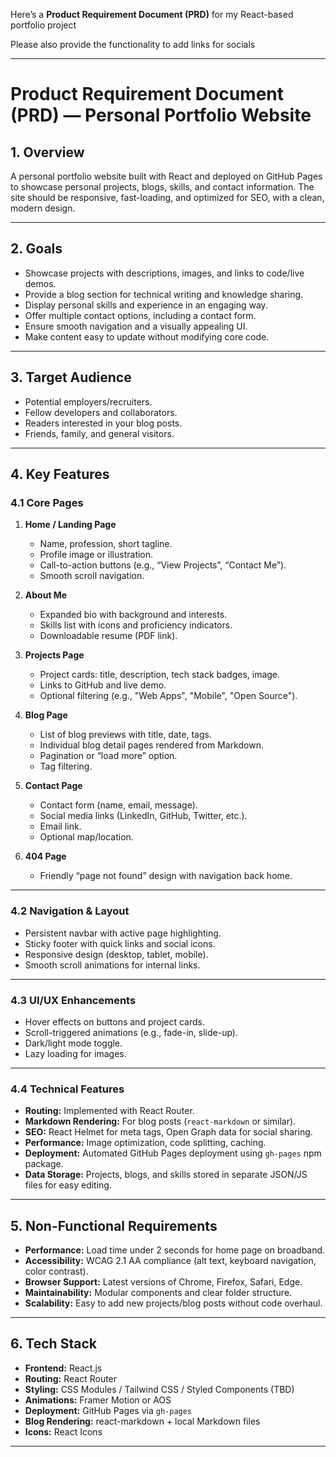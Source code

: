 Here’s a **Product Requirement Document (PRD)** for my React-based portfolio project 

Please also provide the functionality to add links for socials

---

# **Product Requirement Document (PRD) — Personal Portfolio Website**

## **1. Overview**

A personal portfolio website built with React and deployed on GitHub Pages to showcase personal projects, blogs, skills, and contact information. The site should be responsive, fast-loading, and optimized for SEO, with a clean, modern design.

---

## **2. Goals**

* Showcase projects with descriptions, images, and links to code/live demos.
* Provide a blog section for technical writing and knowledge sharing.
* Display personal skills and experience in an engaging way.
* Offer multiple contact options, including a contact form.
* Ensure smooth navigation and a visually appealing UI.
* Make content easy to update without modifying core code.

---

## **3. Target Audience**

* Potential employers/recruiters.
* Fellow developers and collaborators.
* Readers interested in your blog posts.
* Friends, family, and general visitors.

---

## **4. Key Features**

### **4.1 Core Pages**

1. **Home / Landing Page**

   * Name, profession, short tagline.
   * Profile image or illustration.
   * Call-to-action buttons (e.g., “View Projects”, “Contact Me”).
   * Smooth scroll navigation.

2. **About Me**

   * Expanded bio with background and interests.
   * Skills list with icons and proficiency indicators.
   * Downloadable resume (PDF link).

3. **Projects Page**

   * Project cards: title, description, tech stack badges, image.
   * Links to GitHub and live demo.
   * Optional filtering (e.g., "Web Apps", "Mobile", "Open Source").

4. **Blog Page**

   * List of blog previews with title, date, tags.
   * Individual blog detail pages rendered from Markdown.
   * Pagination or “load more” option.
   * Tag filtering.

5. **Contact Page**

   * Contact form (name, email, message).
   * Social media links (LinkedIn, GitHub, Twitter, etc.).
   * Email link.
   * Optional map/location.

6. **404 Page**

   * Friendly “page not found” design with navigation back home.

---

### **4.2 Navigation & Layout**

* Persistent navbar with active page highlighting.
* Sticky footer with quick links and social icons.
* Responsive design (desktop, tablet, mobile).
* Smooth scroll animations for internal links.

---

### **4.3 UI/UX Enhancements**

* Hover effects on buttons and project cards.
* Scroll-triggered animations (e.g., fade-in, slide-up).
* Dark/light mode toggle.
* Lazy loading for images.

---

### **4.4 Technical Features**

* **Routing:** Implemented with React Router.
* **Markdown Rendering:** For blog posts (`react-markdown` or similar).
* **SEO:** React Helmet for meta tags, Open Graph data for social sharing.
* **Performance:** Image optimization, code splitting, caching.
* **Deployment:** Automated GitHub Pages deployment using `gh-pages` npm package.
* **Data Storage:** Projects, blogs, and skills stored in separate JSON/JS files for easy editing.

---

## **5. Non-Functional Requirements**

* **Performance:** Load time under 2 seconds for home page on broadband.
* **Accessibility:** WCAG 2.1 AA compliance (alt text, keyboard navigation, color contrast).
* **Browser Support:** Latest versions of Chrome, Firefox, Safari, Edge.
* **Maintainability:** Modular components and clear folder structure.
* **Scalability:** Easy to add new projects/blog posts without code overhaul.

---

## **6. Tech Stack**

* **Frontend:** React.js
* **Routing:** React Router
* **Styling:** CSS Modules / Tailwind CSS / Styled Components (TBD)
* **Animations:** Framer Motion or AOS
* **Deployment:** GitHub Pages via `gh-pages`
* **Blog Rendering:** react-markdown + local Markdown files
* **Icons:** React Icons

---